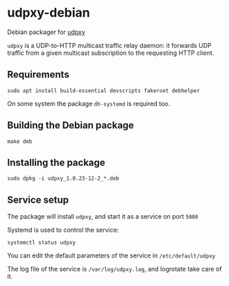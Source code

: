 # udpxy-debian

Debian packager for [udpxy](http://gigapxy.com/udpxy-en.html)

`udpxy` is a UDP-to-HTTP multicast traffic relay daemon:
it forwards UDP traffic from a given multicast subscription
to the requesting HTTP client.

## Requirements

    sudo apt install build-essential devscripts fakeroot debhelper
    
On some system the package `dh-systemd` is required too.

## Building the Debian package

    make deb

## Installing the package

    sudo dpkg -i udpxy_1.0.23-12-2_*.deb
    
## Service setup

The package will install `udpxy`, and start it as a service on port `5000`

Systemd is used to control the service:

    systemctl status udpxy

You can edit the default parameters of the service in `/etc/default/udpxy`

The log file of the service is `/var/log/udpxy.log`, and logrotate take care of it.

